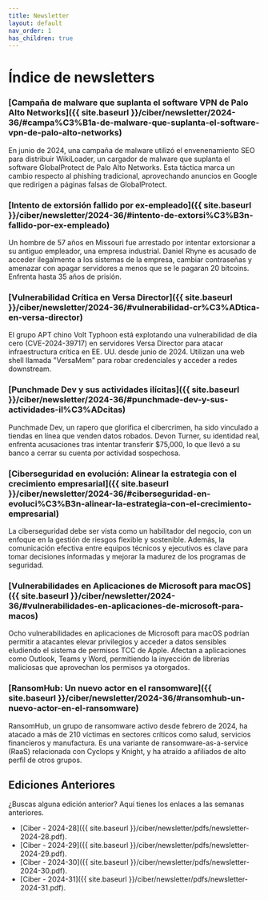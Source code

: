 ```yaml
---
title: Newsletter
layout: default
nav_order: 1
has_children: true
---
```


# Índice de newsletters

### [Campaña de malware que suplanta el software VPN de Palo Alto Networks]({{ site.baseurl }}/ciber/newsletter/2024-36/#campa%C3%B1a-de-malware-que-suplanta-el-software-vpn-de-palo-alto-networks)
En junio de 2024, una campaña de malware utilizó el envenenamiento SEO para distribuir WikiLoader, un cargador de malware que suplanta el software GlobalProtect de Palo Alto Networks. Esta táctica marca un cambio respecto al phishing tradicional, aprovechando anuncios en Google que redirigen a páginas falsas de GlobalProtect.
### [Intento de extorsión fallido por ex-empleado]({{ site.baseurl }}/ciber/newsletter/2024-36/#intento-de-extorsi%C3%B3n-fallido-por-ex-empleado)
Un hombre de 57 años en Missouri fue arrestado por intentar extorsionar a su antiguo empleador, una empresa industrial. Daniel Rhyne es acusado de acceder ilegalmente a los sistemas de la empresa, cambiar contraseñas y amenazar con apagar servidores a menos que se le pagaran 20 bitcoins. Enfrenta hasta 35 años de prisión.

### [Vulnerabilidad Crítica en Versa Director]({{ site.baseurl }}/ciber/newsletter/2024-36/#vulnerabilidad-cr%C3%ADtica-en-versa-director)
El grupo APT chino Volt Typhoon está explotando una vulnerabilidad de día cero (CVE-2024-39717) en servidores Versa Director para atacar infraestructura crítica en EE. UU. desde junio de 2024. Utilizan una web shell llamada "VersaMem" para robar credenciales y acceder a redes downstream.

### [Punchmade Dev y sus actividades ilícitas]({{ site.baseurl }}/ciber/newsletter/2024-36/#punchmade-dev-y-sus-actividades-il%C3%ADcitas)
Punchmade Dev, un rapero que glorifica el cibercrimen, ha sido vinculado a tiendas en línea que venden datos robados. Devon Turner, su identidad real, enfrenta acusaciones tras intentar transferir $75,000, lo que llevó a su banco a cerrar su cuenta por actividad sospechosa.

### [Ciberseguridad en evolución: Alinear la estrategia con el crecimiento empresarial]({{ site.baseurl }}/ciber/newsletter/2024-36/#ciberseguridad-en-evoluci%C3%B3n-alinear-la-estrategia-con-el-crecimiento-empresarial)
La ciberseguridad debe ser vista como un habilitador del negocio, con un enfoque en la gestión de riesgos flexible y sostenible. Además, la comunicación efectiva entre equipos técnicos y ejecutivos es clave para tomar decisiones informadas y mejorar la madurez de los programas de seguridad.

### [Vulnerabilidades en Aplicaciones de Microsoft para macOS]({{ site.baseurl }}/ciber/newsletter/2024-36/#vulnerabilidades-en-aplicaciones-de-microsoft-para-macos)
Ocho vulnerabilidades en aplicaciones de Microsoft para macOS podrían permitir a atacantes elevar privilegios y acceder a datos sensibles eludiendo el sistema de permisos TCC de Apple. Afectan a aplicaciones como Outlook, Teams y Word, permitiendo la inyección de librerías maliciosas que aprovechan los permisos ya otorgados.

### [RansomHub: Un nuevo actor en el ransomware]({{ site.baseurl }}/ciber/newsletter/2024-36/#ransomhub-un-nuevo-actor-en-el-ransomware)
RansomHub, un grupo de ransomware activo desde febrero de 2024, ha atacado a más de 210 víctimas en sectores críticos como salud, servicios financieros y manufactura. Es una variante de ransomware-as-a-service (RaaS) relacionada con Cyclops y Knight, y ha atraído a afiliados de alto perfil de otros grupos.

## Ediciones Anteriores
¿Buscas alguna edición anterior? Aquí tienes los enlaces a las semanas anteriores.

- [Ciber - 2024-28]({{ site.baseurl }}/ciber/newsletter/pdfs/newsletter-2024-28.pdf).
- [Ciber - 2024-29]({{ site.baseurl }}/ciber/newsletter/pdfs/newsletter-2024-29.pdf).
- [Ciber - 2024-30]({{ site.baseurl }}/ciber/newsletter/pdfs/newsletter-2024-30.pdf).
- [Ciber - 2024-31]({{ site.baseurl }}/ciber/newsletter/pdfs/newsletter-2024-31.pdf).

